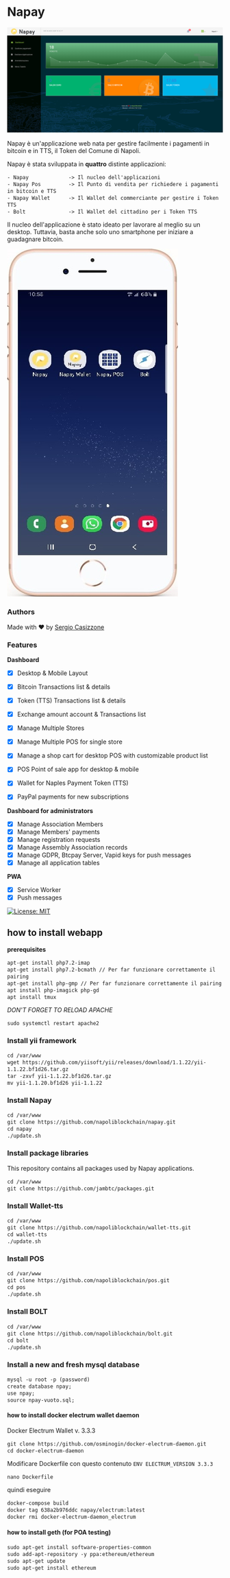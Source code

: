 # Napay

[![Screenshot of NaPay PWA app](css/images/dashboard.png)](https://napay.napoliblockchain.it)


Napay è un'applicazione web nata per gestire facilmente i pagamenti in bitcoin e in TTS, il Token del Comune di Napoli.



Napay è stata sviluppata in **quattro** distinte applicazioni:
```
- Napay             -> Il nucleo dell'applicazioni
- Napay Pos         -> Il Punto di vendita per richiedere i pagamenti in bitcoin e TTS
- Napay Wallet      -> Il Wallet del commerciante per gestire i Token TTS
- Bolt              -> Il Wallet del cittadino per i Token TTS
```
Il nucleo dell'applicazione è stato ideato per lavorare al meglio su un desktop. Tuttavia, basta anche solo uno smartphone per iniziare a guadagnare bitcoin.

[![Screenshot of NaPay apps](css/images/4app.png)](https://napay.napoliblockchain.it)


### Authors

Made with ❤️ by [Sergio Casizzone](https://sergiocasizzone.it)


### Features

**Dashboard**

- [x] Desktop & Mobile Layout
- [x] Bitcoin Transactions list & details
- [x] Token (TTS) Transactions list & details
- [x] Exchange amount account & Transactions list
- [x] Manage Multiple Stores
- [x] Manage Multiple POS for single store
- [x] Manage a shop cart for desktop POS with customizable product list
- [x] POS Point of sale app for desktop & mobile
- [x] Wallet for Naples Payment Token (TTS)
- [x] PayPal payments for new subscriptions


**Dashboard for administrators**

- [x] Manage Association Members
- [x] Manage Members' payments
- [x] Manage registration requests
- [x] Manage Assembly Association records
- [x] Manage GDPR, Btcpay Server, Vapid keys for push messages
- [x] Manage all application tables

**PWA**

- [x] Service Worker
- [x] Push messages

[![License: MIT](https://img.shields.io/badge/License-MIT-lightgrey.svg)](https://opensource.org/licenses/MIT)


## how to install webapp
**prerequisites**

```
apt-get install php7.2-imap
apt-get install php7.2-bcmath // Per far funzionare correttamente il pairing
apt-get install php-gmp // Per far funzionare correttamente il pairing
apt install php-imagick php-gd
apt install tmux
```
_DON'T FORGET TO RELOAD APACHE_
```
sudo systemctl restart apache2
```


### Install yii framework

```
cd /var/www
wget https://github.com/yiisoft/yii/releases/download/1.1.22/yii-1.1.22.bf1d26.tar.gz
tar -zxvf yii-1.1.22.bf1d26.tar.gz
mv yii-1.1.20.bf1d26 yii-1.1.22
```

### Install Napay

```
cd /var/www
git clone https://github.com/napoliblockchain/napay.git
cd napay
./update.sh
```

### Install package libraries
This repository contains all packages used by Napay applications.
```
cd /var/www
git clone https://github.com/jambtc/packages.git
```

### Install Wallet-tts
```
cd /var/www
git clone https://github.com/napoliblockchain/wallet-tts.git
cd wallet-tts
./update.sh
```

### Install POS
```
cd /var/www
git clone https://github.com/napoliblockchain/pos.git
cd pos
./update.sh
```

### Install BOLT
```
cd /var/www
git clone https://github.com/napoliblockchain/bolt.git
cd bolt
./update.sh
```

### Install a new and fresh mysql database
```
mysql -u root -p (password)
create database npay;
use npay;
source npay-vuoto.sql;
```


#### how to install docker electrum wallet daemon
Docker Electrum Wallet v. 3.3.3
```
git clone https://github.com/osminogin/docker-electrum-daemon.git
cd docker-electrum-daemon
```
Modificare Dockerfile con questo contenuto
`ENV ELECTRUM_VERSION 3.3.3`
```
nano Dockerfile
```
quindi eseguire
```
docker-compose build
docker tag 638a2b976ddc napay/electrum:latest
docker rmi docker-electrum-daemon_electrum
```


#### how to install geth (for POA testing)
```
sudo apt-get install software-properties-common
sudo add-apt-repository -y ppa:ethereum/ethereum
sudo apt-get update
sudo apt-get install ethereum
```
